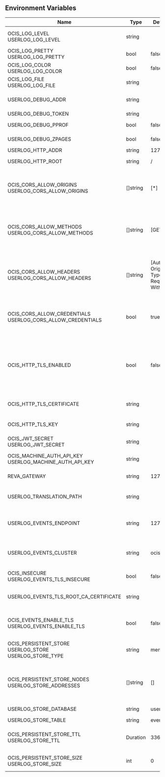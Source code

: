 ## Environment Variables

| Name | Type | Default Value | Description |
|------|------|---------------|-------------|
| OCIS_LOG_LEVEL<br/>USERLOG_LOG_LEVEL | string |  | The log level. Valid values are: "panic", "fatal", "error", "warn", "info", "debug", "trace".|
| OCIS_LOG_PRETTY<br/>USERLOG_LOG_PRETTY | bool | false | Activates pretty log output.|
| OCIS_LOG_COLOR<br/>USERLOG_LOG_COLOR | bool | false | Activates colorized log output.|
| OCIS_LOG_FILE<br/>USERLOG_LOG_FILE | string |  | The path to the log file. Activates logging to this file if set.|
| USERLOG_DEBUG_ADDR | string |  | Bind address of the debug server, where metrics, health, config and debug endpoints will be exposed.|
| USERLOG_DEBUG_TOKEN | string |  | Token to secure the metrics endpoint.|
| USERLOG_DEBUG_PPROF | bool | false | Enables pprof, which can be used for profiling.|
| USERLOG_DEBUG_ZPAGES | bool | false | Enables zpages, which can be used for collecting and viewing in-memory traces.|
| USERLOG_HTTP_ADDR | string | 127.0.0.1:0 | The bind address of the HTTP service.|
| USERLOG_HTTP_ROOT | string | / | Subdirectory that serves as the root for this HTTP service.|
| OCIS_CORS_ALLOW_ORIGINS<br/>USERLOG_CORS_ALLOW_ORIGINS | []string | [*] | A comma-separated list of allowed CORS origins. See following chapter for more details: *Access-Control-Allow-Origin* at https://developer.mozilla.org/en-US/docs/Web/HTTP/Headers/Access-Control-Allow-Origin|
| OCIS_CORS_ALLOW_METHODS<br/>USERLOG_CORS_ALLOW_METHODS | []string | [GET] | A comma-separated list of allowed CORS methods. See following chapter for more details: *Access-Control-Request-Method* at https://developer.mozilla.org/en-US/docs/Web/HTTP/Headers/Access-Control-Request-Method|
| OCIS_CORS_ALLOW_HEADERS<br/>USERLOG_CORS_ALLOW_HEADERS | []string | [Authorization Origin Content-Type Accept X-Requested-With] | A comma-separated list of allowed CORS headers. See following chapter for more details: *Access-Control-Request-Headers* at https://developer.mozilla.org/en-US/docs/Web/HTTP/Headers/Access-Control-Request-Headers.|
| OCIS_CORS_ALLOW_CREDENTIALS<br/>USERLOG_CORS_ALLOW_CREDENTIALS | bool | true | Allow credentials for CORS.See following chapter for more details: *Access-Control-Allow-Credentials* at https://developer.mozilla.org/en-US/docs/Web/HTTP/Headers/Access-Control-Allow-Credentials.|
| OCIS_HTTP_TLS_ENABLED | bool | false | Activates TLS for the http based services using the server certifcate and key configured via OCIS_HTTP_TLS_CERTIFICATE and OCIS_HTTP_TLS_KEY. If OCIS_HTTP_TLS_CERTIFICATE is not set a temporary server certificate is generated - to be used with PROXY_INSECURE_BACKEND=true.|
| OCIS_HTTP_TLS_CERTIFICATE | string |  | Path/File name of the TLS server certificate (in PEM format) for the http services.|
| OCIS_HTTP_TLS_KEY | string |  | Path/File name for the TLS certificate key (in PEM format) for the server certificate to use for the http services.|
| OCIS_JWT_SECRET<br/>USERLOG_JWT_SECRET | string |  | The secret to mint and validate jwt tokens.|
| OCIS_MACHINE_AUTH_API_KEY<br/>USERLOG_MACHINE_AUTH_API_KEY | string |  | Machine auth API key used to validate internal requests necessary to access resources from other services.|
| REVA_GATEWAY | string | 127.0.0.1:9142 | CS3 gateway used to look up user metadata|
| USERLOG_TRANSLATION_PATH | string |  | (optional) Set this to a path with custom translations to overwrite the builtin translations. See the documentation for more details.|
| USERLOG_EVENTS_ENDPOINT | string | 127.0.0.1:9233 | The address of the event system. The event system is the message queuing service. It is used as message broker for the microservice architecture.|
| USERLOG_EVENTS_CLUSTER | string | ocis-cluster | The clusterID of the event system. The event system is the message queuing service. It is used as message broker for the microservice architecture. Mandatory when using NATS as event system.|
| OCIS_INSECURE<br/>USERLOG_EVENTS_TLS_INSECURE | bool | false | Whether to verify the server TLS certificates.|
| USERLOG_EVENTS_TLS_ROOT_CA_CERTIFICATE | string |  | The root CA certificate used to validate the server's TLS certificate. If provided NOTIFICATIONS_EVENTS_TLS_INSECURE will be seen as false.|
| OCIS_EVENTS_ENABLE_TLS<br/>USERLOG_EVENTS_ENABLE_TLS | bool | false | Enable TLS for the connection to the events broker. The events broker is the ocis service which receives and delivers events between the services..|
| OCIS_PERSISTENT_STORE<br/>USERLOG_STORE<br/>USERLOG_STORE_TYPE | string | memory | The type of the userlog store. Supported values are: 'memory', 'ocmem', 'etcd', 'redis', 'redis-sentinel', 'nats-js', 'noop'. See the text description for details.|
| OCIS_PERSISTENT_STORE_NODES<br/>USERLOG_STORE_ADDRESSES | []string | [] | A comma separated list of nodes to access the configured store. This has no effect when 'in-memory' stores are configured. Note that the behaviour how nodes are used is dependent on the library of the configured store.|
| USERLOG_STORE_DATABASE | string | userlog | The database name the configured store should use.|
| USERLOG_STORE_TABLE | string | events | The database table the store should use.|
| OCIS_PERSISTENT_STORE_TTL<br/>USERLOG_STORE_TTL | Duration | 336h0m0s | Time to live for events in the store. The duration can be set as number followed by a unit identifier like s, m or h. Defaults to '336h' (2 weeks).|
| OCIS_PERSISTENT_STORE_SIZE<br/>USERLOG_STORE_SIZE | int | 0 | The maximum quantity of items in the store. Only applies when store type 'ocmem' is configured. Defaults to 512.|